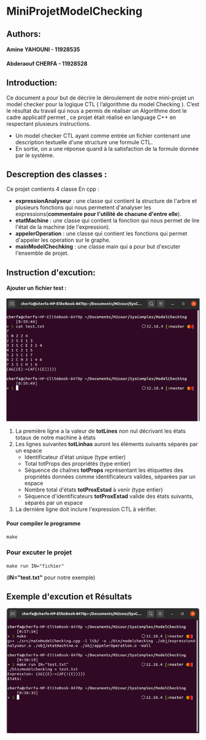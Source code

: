 # MiniProjetModelChecking

## Authors:

####	Amine YAHOUNI - 11928535

####	Abderaouf CHERFA - 11928528	

## Introduction:

Ce document a pour but de décrire le déroulement de notre mini-projet un model checker pour la logique CTL ( l’algorithme du model Checking ).
C’est le résultat du travail qui nous a permis de réaliser un Algorithme dont le cadre applicatif permet , ce projet était réalisé en language C++ en respectant plusieurs instructions.

- Un model checker CTL ayant comme entrée un fichier contenant une description textuelle d'une structure une formule CTL. 
- En sortie, on a une réponse quand à la satisfaction de la formule donnée par le système.

## Descreption des classes :

Ce projet contients 4 classe En cpp : 

- **expressionAnalyseur** : une classe qui contient la structure de l'arbre et plusieurs fonctions qui nous permetent d'analyser les expressions(**commentaire pour l'utilité de chacune d'entre elle**).
- **etatMachine** : une classe qui contient la fonction qui nous permet de lire l'état de la machine (de l'expression).
- **appelerOperation** : une classe qui contient les fonctions qui permet d'appeler les operation sur le graphe.
- **mainModelChechking** : une classe main qui a pour but d'excuter l'ensemble de projet.
## Instruction d'excution:

####	Ajouter un fichier test :


![testFile Image (Login!)](/images/exemplefile.png "exemple file")

<ol>
<li>La première ligne a la valeur de <strong>totLines</strong>  non nul décrivant les états totaux de notre machine à états</li>
<li>
	Les lignes suivantes <strong>totLinhas</strong> auront les éléments suivants séparés par un espace
	<ul>
	<li>Identificateur d'état unique (type entier)</li>
	<li>Total totProps des propriétés (type entier)</li>
	<li>Séquence de chaînes <strong>totProps</strong> représentant les étiquettes des propriétés données comme identificateurs valides, séparées par un espace</li>
	<li>Nombre total d'états <strong>totProxEstad</strong> à venir (type entier)</li>
	<li>Séquence d'identificateurs <strong>totProxEstad</strong> valide des états suivants, séparés par un espace</li>
	</ul>
</li>
<li>La dernière ligne doit inclure l'expression CTL à vérifier.</li>
</ol>

####	Pour compiler le programme

	make
	
### Pour excuter le projet 
	 
	make run IN="fichier"
(**IN="test.txt"** pour notre exemple) 

## Exemple d'excution et Résultats

![sortie Image (Login!)](/images/exec.png "exemple file")



